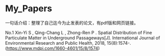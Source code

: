 # My_Papers
一句话介绍：整理了自己迄今为止发表的论文，有pdf版和网页链接。

No.1
Xin-Yi S , Qing-Chang L , Zhong-Ren P . Spatial Distribution of Fine Particulate Matter in Underground Passageways[J]. International Journal of Environmental Research and Public Health, 2018, 15(8):1574-.
(https://www.mdpi.com/1660-4601/15/8/1574)
